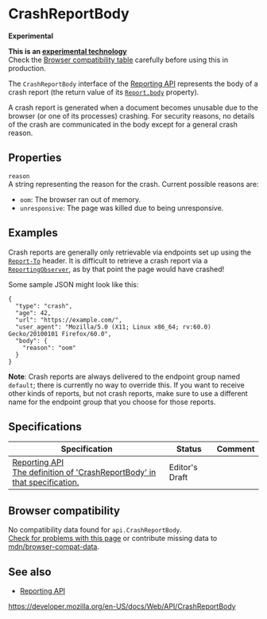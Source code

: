 # CrashReportBody

**Experimental**

**This is an [experimental technology](https://developer.mozilla.org/en-US/docs/MDN/Guidelines/Conventions_definitions#experimental)**  
Check the [Browser compatibility table](#browser_compatibility) carefully before using this in production.

The `CrashReportBody` interface of the [Reporting API](reporting_api) represents the body of a crash report (the return value of its [`Report.body`](report/body) property).

A crash report is generated when a document becomes unusable due to the browser (or one of its processes) crashing. For security reasons, no details of the crash are communicated in the body except for a general crash reason.

## Properties

`reason`  
A string representing the reason for the crash. Current possible reasons are:

- `oom`: The browser ran out of memory.
- `unresponsive`: The page was killed due to being unresponsive.

## Examples

Crash reports are generally only retrievable via endpoints set up using the [`Report-To`](https://developer.mozilla.org/en-US/docs/Web/HTTP/Headers/Report-To) header. It is difficult to retrieve a crash report via a [`ReportingObserver`](reportingobserver), as by that point the page would have crashed!

Some sample JSON might look like this:

    {
      "type": "crash",
      "age": 42,
      "url": "https://example.com/",
      "user_agent": "Mozilla/5.0 (X11; Linux x86_64; rv:60.0) Gecko/20100101 Firefox/60.0",
      "body": {
        "reason": "oom"
      }
    }

**Note**: Crash reports are always delivered to the endpoint group named `default`; there is currently no way to override this. If you want to receive other kinds of reports, but not crash reports, make sure to use a different name for the endpoint group that you choose for those reports.

## Specifications

<table><thead><tr class="header"><th>Specification</th><th>Status</th><th>Comment</th></tr></thead><tbody><tr class="odd"><td><a href="https://w3c.github.io/reporting/#crash-report">Reporting API<br />
<span class="small">The definition of 'CrashReportBody' in that specification.</span></a></td><td><span class="spec-ed">Editor's Draft</span></td><td></td></tr></tbody></table>

## Browser compatibility

No compatibility data found for `api.CrashReportBody`.  
[Check for problems with this page](#on-github) or contribute missing data to [mdn/browser-compat-data](https://github.com/mdn/browser-compat-data).

## See also

- [Reporting API](reporting_api)

<a href="https://developer.mozilla.org/en-US/docs/Web/API/CrashReportBody" class="_attribution-link">https://developer.mozilla.org/en-US/docs/Web/API/CrashReportBody</a>
